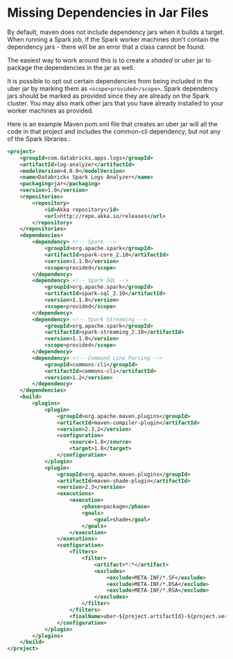 # Missing Dependencies in Jar Files

By default, maven does not include dependency jars when it builds a target.  When running a Spark job, if the Spark worker machines don't contain the dependency jars - there will be an error that a class cannot be found.

The easiest way to work around this is to create a *shaded* or *uber* jar to package the dependencies in the jar as well.  

It is possible to opt out certain dependencies from being included in the uber jar by marking them as ```<scope>provided</scope>```.  Spark dependency jars should be marked as provided since they are already on the Spark cluster.  You may also mark other jars that you have already installed to your worker machines as provided.

Here is an example Maven pom.xml file that creates an uber jar will all the code in that project and includes the common-cli dependency, but not any of the Spark libraries.:

```xml
<project>
    <groupId>com.databricks.apps.logs</groupId>
    <artifactId>log-analyzer</artifactId>
    <modelVersion>4.0.0</modelVersion>
    <name>Databricks Spark Logs Analyzer</name>
    <packaging>jar</packaging>
    <version>1.0</version>
    <repositories>
        <repository>
            <id>Akka repository</id>
            <url>http://repo.akka.io/releases</url>
        </repository>
    </repositories>
    <dependencies>
        <dependency> <!-- Spark -->
            <groupId>org.apache.spark</groupId>
            <artifactId>spark-core_2.10</artifactId>
            <version>1.1.0</version>
            <scope>provided</scope>
        </dependency>
        <dependency> <!-- Spark SQL -->
            <groupId>org.apache.spark</groupId>
            <artifactId>spark-sql_2.10</artifactId>
            <version>1.1.0</version>
            <scope>provided</scope>
        </dependency>
        <dependency> <!-- Spark Streaming -->
            <groupId>org.apache.spark</groupId>
            <artifactId>spark-streaming_2.10</artifactId>
            <version>1.1.0</version>
            <scope>provided</scope>
        </dependency>
        <dependency> <!-- Command Line Parsing -->
            <groupId>commons-cli</groupId>
            <artifactId>commons-cli</artifactId>
            <version>1.2</version>
        </dependency>
    </dependencies>
    <build>
        <plugins>
            <plugin>
                <groupId>org.apache.maven.plugins</groupId>
                <artifactId>maven-compiler-plugin</artifactId>
                <version>2.3.2</version>
                <configuration>
                    <source>1.8</source>
                    <target>1.8</target>
                </configuration>
            </plugin>
            <plugin>
                <groupId>org.apache.maven.plugins</groupId>
                <artifactId>maven-shade-plugin</artifactId>
                <version>2.3</version>
                <executions>
                    <execution>
                        <phase>package</phase>
                        <goals>
                            <goal>shade</goal>
                        </goals>
                    </execution>
                </executions>
                <configuration>
                    <filters>
                        <filter>
                            <artifact>*:*</artifact>
                            <excludes>
                                <exclude>META-INF/*.SF</exclude>
                                <exclude>META-INF/*.DSA</exclude>
                                <exclude>META-INF/*.RSA</exclude>
                            </excludes>
                        </filter>
                    </filters>
                    <finalName>uber-${project.artifactId}-${project.version}</finalName>
                </configuration>
            </plugin>
        </plugins>
    </build>
</project>
```

